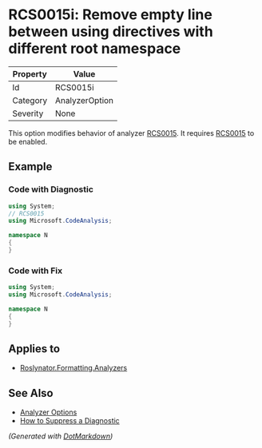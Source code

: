 # RCS0015i: Remove empty line between using directives with different root namespace

| Property | Value          |
| -------- | -------------- |
| Id       | RCS0015i       |
| Category | AnalyzerOption |
| Severity | None           |

This option modifies behavior of analyzer [RCS0015](RCS0015.md)\. It requires [RCS0015](RCS0015.md) to be enabled\.

## Example

### Code with Diagnostic

```csharp
using System;
// RCS0015
using Microsoft.CodeAnalysis;

namespace N
{
}
```

### Code with Fix

```csharp
using System;
using Microsoft.CodeAnalysis;

namespace N
{
}
```

## Applies to

* [Roslynator.Formatting.Analyzers](https://www.nuget.org/packages/Roslynator.Formatting.Analyzers)

## See Also

* [Analyzer Options](../AnalyzerOptions.md)
* [How to Suppress a Diagnostic](../HowToConfigureAnalyzers.md#how-to-suppress-a-diagnostic)


*\(Generated with [DotMarkdown](http://github.com/JosefPihrt/DotMarkdown)\)*